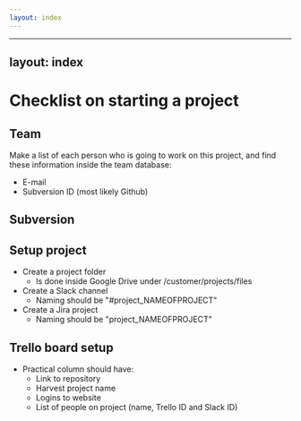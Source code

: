 ```yaml
---
layout: index
---
```



---
layout: index
---


Checklist on starting a project
===============================

Team
----

Make a list of each person who is going to work on this project, and find these information inside the team database:

 - E-mail
 - Subversion ID (most likely Github)

Subversion
----------

Setup project
--------------

 - Create a project folder
	 - Is done inside Google Drive under /customer/projects/files
 - Create a Slack channel
	 - Naming should be "#project_NAMEOFPROJECT"
 - Create a Jira project
      - Naming should be "project_NAMEOFPROJECT"  
    
Trello board setup
-----------------

- Practical column should have:
    - Link to repository
    - Harvest project name
    - Logins to website
    - List of people on project (name, Trello ID and Slack ID)